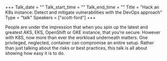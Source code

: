 +++
Talk_date = ""
Talk_start_time = ""
Talk_end_time = ""
Title = "Hack an K8s instance: Detect and mitigate vulnerabilities with the DevOps approach"
Type = "talk"
Speakers = ["scott-ford"]
+++

People are under the impression that when you spin up the latest and greatest AKS, EKS, OpenShift or GKE instance, that you’re secure. However with K8S, now more than ever the workload underneath matters. One privileged, neglected, container can compromise an entire setup. Rather than just talking about the risks or best practices, this talk is all about showing how easy it is to do.